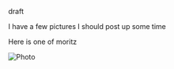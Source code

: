  draft 
 
I have a few pictures I should post up some time

Here is one of moritz

![Photo](https://goo.gl/photos/wLMVwZzbWxGsYgB76)